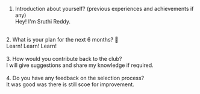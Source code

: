 1. Introduction about yourself? (previous experiences and achievements if any) <br/>
Hey! I'm Sruthi Reddy. 
<br/>
2. What is your plan for the next 6 months? 📜 <br/>
Learn! Learn! Learn! <br/>
<br/>
3. How would you contribute back to the club? <br/>
I will give suggestions and share my knowledge if required. <br/>
<br/>
4. Do you have any feedback on the selection process? <br/>
It was good was there is still scoe for improvement. <br/>
<br/>
